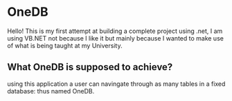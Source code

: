 # OneDB

Hello! This is my first attempt at building a complete project using .net,
I am using VB.NET not because I like it but mainly because I wanted to make use of what is being taught at my University.

## What OneDB is supposed to achieve?

using this application a user can navingate through as many tables in a fixed database: thus named OneDB.
